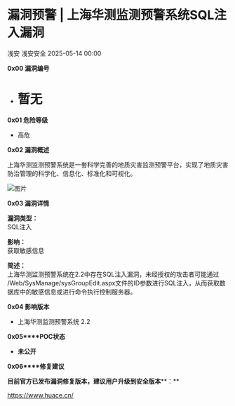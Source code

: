 #  漏洞预警 | 上海华测监测预警系统SQL注入漏洞   
浅安  浅安安全   2025-05-14 00:00  
  
**0x00 漏洞编号**  
- # 暂无  
  
**0x01 危险等级**  
- 高危  
  
**0x02 漏洞概述**  
  
上海华测监测预警系统是一套科学完善的地质灾害监测预警平台，实现了地质灾害防治管理的科学化、信息化、标准化和可视化。  
  
![图片](https://mmbiz.qpic.cn/sz_mmbiz_png/7stTqD182SVLefeEu6HZ5s5toFe49m7cuYnbMjqnVUkjtc60seqVWt3TC9t9Lx7yeR1DrGCLVZlv9ibibPt9ia5jQ/640?wx_fmt=png&tp=webp&wxfrom=5&wx_lazy=1 "")  
  
**0x03 漏洞详情**  
  
**漏洞类型：**  
SQL注入  
  
**影响：**  
获取敏感信息  
  
**简述：**  
上海华测监测预警系统在2.2中存在SQL注入漏洞，未经授权的攻击者可能通过  
/Web/SysManage/sysGroupEdit.aspx文件的ID参数进行SQL注入，从而获取数据库中的敏感信息或进行命令执行控制服务器。  
  
**0x04 影响版本**  
- 上海华测监测预警系统 2.2  
  
**0x05****POC状态**  
- **未公开**  
  
**0x06****修复建议**  
  
**目前官方已发布漏洞修复版本，建议用户升级到安全版本****：**  
  
https://www.huace.cn/  
  
  
  
